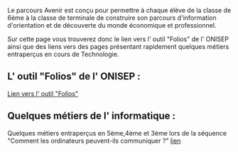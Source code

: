 Le parcours Avenir est conçu pour permettre à chaque élève de la classe de 6ème à la classe de terminale de construire son parcours d'information d'orientation et de découverte du monde économique et professionnel.

Sur cette page vous trouverez donc le lien vers l' outil "Folios" de l' ONISEP ainsi que des liens vers des pages présentant rapidement quelques métiers entraperçus en cours de Technologie.

## L' outil "Folios" de l' ONISEP :

[Lien vers l' outil "Folios"](https://folios.onisep.fr/servlet/com.jsbsoft.jtf.core.SG?PROC=IDENTIFICATION_FRONT&ACTION=CONNECTER&MODE=WEBCLASSEUR)

## Quelques métiers de l' informatique :

Quelques métiers entraperçus en 5ème,4ème et 3ème lors de la séquence "Comment les ordinateurs peuvent-ils communiquer ?" [lien](/pages/pa/info/index.html)
